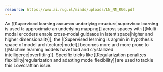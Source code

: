 ```yaml
---
resource: https://www.ai.rug.nl/minds/uploads/LN_NN_RUG.pdf
---
```


As [[Supervised learning assumes underlying structure|supervised learning is used to approximate an underlying mapping]] across spaces with [[Multi-modal encoders enable cross-modal guidance in latent space|higher and higher dimensionality]], the [[Supervised learning is argmin in hypothesis space of model architecture|model]] becomes more and more prone to [[Machine learning models have fluid and crystallized intelligence|overfitting]]. Specific tricks like [[Regularization penalizes flexibility|regularization and adapting model flexibility]] are used to tackle this Lovecraftian issue.